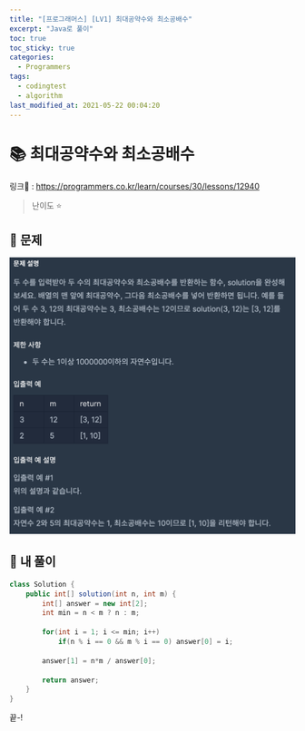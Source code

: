 ```yaml
---
title: "[프로그래머스] [LV1] 최대공약수와 최소공배수"
excerpt: "Java로 풀이"
toc: true
toc_sticky: true
categories:
  - Programmers
tags:
  - codingtest
  - algorithm
last_modified_at: 2021-05-22 00:04:20
---
```


# 📚 최대공약수와 최소공배수
  
링크📎 : <https://programmers.co.kr/learn/courses/30/lessons/12940>  

>난이도 ⭐️
  
## 📖 문제  
  
![이미지](/assets/images/Programmers/Lv1/44-1.png)
  
## 📝 내 풀이  
  
```java  
class Solution {
    public int[] solution(int n, int m) {
        int[] answer = new int[2];
        int min = n < m ? n : m;
        
        for(int i = 1; i <= min; i++)
            if(n % i == 0 && m % i == 0) answer[0] = i;
        
        answer[1] = n*m / answer[0];
        
        return answer;
    }
}
```  
  
끝-!
